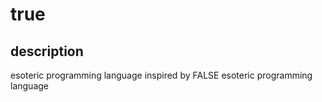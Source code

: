 # true

## description

esoteric programming language inspired by FALSE esoteric programming language
